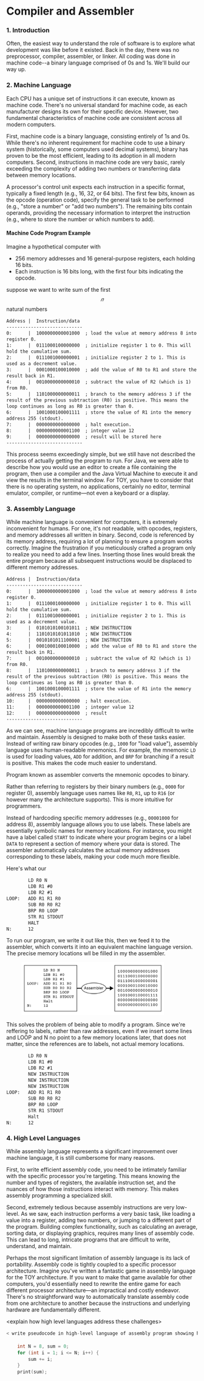 # Compiler and Assembler

### 1. Introduction

Often, the easiest way to understand the role of software is to explore what development was like before it existed. Back in the day, there was no preprocessor, compiler, assembler, or linker. All coding was done in machine code--a binary language comprised of 0s and 1s. We'll build our way up.&#x20;

### 2. Machine Language

Each CPU has a unique set of instructions it can execute, known as machine code. There's no universal standard for machine code, as each manufacturer designs its own for their specific device. However, two fundamental characteristics of machine code are consistent across all modern computers.

First, machine code is a binary language, consisting entirely of 1s and 0s. While there's no inherent requirement for machine code to use a binary system (historically, some computers used decimal systems), binary has proven to be the most efficient, leading to its adoption in all modern computers. Second, instructions in machine code are very basic, rarely exceeding the complexity of adding two numbers or transferring data between memory locations.

A processor's control unit expects each instruction in a specific format, typically a fixed length (e.g., 16, 32, or 64 bits). The first few bits, known as the opcode (operation code), specify the general task to be performed (e.g., "store a number" or "add two numbers"). The remaining bits contain operands, providing the necessary information to interpret the instruction (e.g., where to store the number or which numbers to add).

#### Machine Code Program Example

Imagine a hypothetical computer with&#x20;

* 256 memory addresses and 16 general-purpose registers, each holding 16 bits.&#x20;
* Each instruction is 16 bits long, with the first four bits indicating the opcode.&#x20;



suppose we want to write sum of the first $$𝑛$$ natural numbers

```asm6502
Address |  Instruction/data 
----------------------------
0:      |  1000000000001000  ; load the value at memory address 8 into register 0.
1:      |  0111000100000000  ; initialize register 1 to 0. This will hold the cumulative sum.
2:      |  0111001000000001  ; initialize register 2 to 1. This is used as a decrement value.
3:      |  0001000100010000  ; add the value of R0 to R1 and store the result back in R1.
4:      |  0010000000000010  ; subtract the value of R2 (which is 1) from R0.
5:      |  1101000000000011  ; branch to the memory address 3 if the result of the previous subtraction (R0) is positive. This means the loop continues as long as R0 is greater than 0.
6:      |  1001000100001111  ; store the value of R1 into the memory address 255 (stdout).
7:      |  0000000000000000  ; halt execution.
8:      |  0000000000001100  ; integer value 12
9:      |  0000000000000000  ; result will be stored here
----------------------------
```

This process seems exceedingly simple, but we still have not described the process of actually getting the program to run. For Java, we were able to describe how you would use an editor to create a file containing the program, then use a compiler and the Java Virtual Machine to execute it and view the results in the terminal window. For TOY, you have to consider that there is no operating system, no applications, certainly no editor, terminal emulator, compiler, or runtime—not even a keyboard or a display.

### 3. Assembly Language&#x20;

While machine language is convenient for computers, it is extremely inconvenient for humans. For one, it's not readable, with opcodes, registers, and memory addresses all written in binary. Second, code is referenced by its memory address, requiring a lot of planning to ensure a program works correctly. Imagine the frustration if you meticulously crafted a program only to realize you need to add a few lines. Inserting those lines would break the entire program because all subsequent instructions would be displaced to different memory addresses.

```asm6502
Address |  Instruction/data 
----------------------------
0:      |  1000000000001000  ; load the value at memory address 8 into register 0.
1:      |  0111000100000000  ; initialize register 1 to 0. This will hold the cumulative sum.
2:      |  0111001000000001  ; initialize register 2 to 1. This is used as a decrement value.
3:      |  0101010100101011  ; NEW INSTRUCTION
4:      |  1101010101011010  ; NEW INSTRUCTION
5:      |  0010101011100001  ; NEW INSTRUCTION
6:      |  0001000100010000  ; add the value of R0 to R1 and store the result back in R1.
7:      |  0010000000000010  ; subtract the value of R2 (which is 1) from R0.
8:      |  1101000000000011  ; branch to memory address 3 if the result of the previous subtraction (R0) is positive. This means the loop continues as long as R0 is greater than 0.
6:      |  1001000100001111  ; store the value of R1 into the memory address 255 (stdout).
10:     |  0000000000000000  ; halt execution.
11:     |  0000000000001100  ; integer value 12
12:     |  0000000000000000  ; result 
----------------------------
```

As we can see, machine language programs are incredibly difficult to write and maintain. Assembly is designed to make both of these tasks easier. Instead of writing raw binary opcodes (e.g., `1000` for "load value"), assembly language uses human-readable mnemonics. For example, the mnemonic `LD` is used for loading values, `ADD` for addition, and `BRP` for branching if a result is positive. This makes the code much easier to understand.

Program known as assembler converts the mnemonic opcodes to binary.&#x20;

Rather than referring to registers by their binary numbers (e.g., `0000` for register 0), assembly language uses names like `R0`, `R1`, up to `R16` (or however many the architecture supports). This is more intuitive for programmers.

Instead of hardcoding specific memory addresses (e.g., `00001000` for address 8), assembly language allows you to use labels. These labels are essentially symbolic names for memory locations. For instance, you might have a label called `START` to indicate where your program begins or a label `DATA` to represent a section of memory where your data is stored. The assembler automatically calculates the actual memory addresses corresponding to these labels, making your code much more flexible.

Here's what our&#x20;

```
        LD R0 N   
        LDB R1 #0      
        LDB R2 #1     
LOOP:   ADD R1 R1 R0   
        SUB R0 R0 R2   
        BRP R0 LOOP
        STR R1 STDOUT
        HALT     
N:      12
```

To run our program, we write it out like this, then we feed it to the assembler, which converts it into an equivalent machine language version. The precise memory locations wll be filled in my the assembler.&#x20;

<figure><img src="../.gitbook/assets/Frame 65 (2).png" alt="" width="375"><figcaption></figcaption></figure>

This solves the problem of being able to modify a program. Since we're reffering to labels, rather than raw addresses, even if we insert some lines and LOOP and N no point to a few memory locations later, that does not matter, since the references are to labels, not actual memory locations.&#x20;

```
        LD R0 N   
        LDB R1 #0      
        LDB R2 #1  
        NEW INSTRUCTION
        NEW INSTRUCTION
        NEW INSTRUCTION   
LOOP:   ADD R1 R1 R0   
        SUB R0 R0 R2   
        BRP R0 LOOP
        STR R1 STDOUT 
        Halt      
N:      12
```

### 4. High Level Languages

While assembly language represents a significant improvement over machine language, it is still cumbersome for many reasons.&#x20;

First, to write efficient assembly code, you need to be intimately familiar with the specific processor you're targeting. This means knowing the number and types of registers, the available instruction set, and the nuances of how those instructions interact with memory. This makes assembly programming a specialized skill.

Second, extremely tedious because assembly instructions are very low-level. As we saw, each instruction performs a very basic task, like loading a value into a register, adding two numbers, or jumping to a different part of the program. Building complex functionality, such as calculating an average, sorting data, or displaying graphics, requires many lines of assembly code. This can lead to long, intricate programs that are difficult to write, understand, and maintain.

Perhaps the most significant limitation of assembly language is its lack of portability. Assembly code is tightly coupled to a specific processor architecture. Imagine you've written a fantastic game in assembly language for the TOY architecture. If you want to make that game available for other computers, you'd essentially need to rewrite the entire game for each different processor architecture—an impractical and costly endeavor. There's no straightforward way to automatically translate assembly code from one architecture to another because the instructions and underlying hardware are fundamentally different.

\<explain how high level languages address these challenges>

```c
< write pseudocode in high-level language of assembly program showing how it's easier>

    int N = 8, sum = 0;
    for (int i = 1; i <= N; i++) {
        sum += i;
    }
    print(sum);


```
